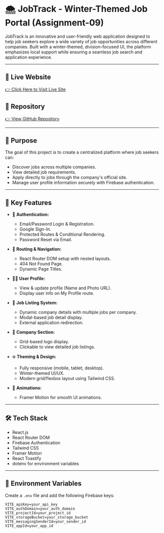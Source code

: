 # 🌨️ JobTrack - Winter-Themed Job Portal (Assignment-09)

JobTrack is an innovative and user-friendly web application designed to help job seekers explore a wide variety of job opportunities across different companies. Built with a winter-themed, division-focused UI, the platform emphasizes local support while ensuring a seamless job search and application experience.

---

## 🔗 Live Website

[👉 Click Here to Visit Live Site](https://job-track-84023.web.app/)

## 📁 Repository

[👉 View GitHub Repository](https://github.com/programming-hero-web-course1/b11a9-react-authentication-FajlaRabby24)

---

## 🎯 Purpose

The goal of this project is to create a centralized platform where job seekers can:

- Discover jobs across multiple companies.
- View detailed job requirements.
- Apply directly to jobs through the company's official site.
- Manage user profile information securely with Firebase authentication.

---

## 🧩 Key Features

- 🔐 **Authentication:**

  - Email/Password Login & Registration.
  - Google Sign-In.
  - Protected Routes & Conditional Rendering.
  - Password Reset via Email.

- 📄 **Routing & Navigation:**

  - React Router DOM setup with nested layouts.
  - 404 Not Found Page.
  - Dynamic Page Titles.

- 🧑‍💼 **User Profile:**

  - View & update profile (Name and Photo URL).
  - Display user info on My Profile route.

- 🧩 **Job Listing System:**

  - Dynamic company details with multiple jobs per company.
  - Modal-based job detail display.
  - External application redirection.

- 🏢 **Company Section:**

  - Grid-based logo display.
  - Clickable to view detailed job listings.

- ❄️ **Theming & Design:**

  - Fully responsive (mobile, tablet, desktop).
  - Winter-themed UI/UX.
  - Modern grid/flexbox layout using Tailwind CSS.

- 🔄 **Animations:**
  - Framer Motion for smooth UI animations.

---

## 🛠️ Tech Stack

- React.js
- React Router DOM
- Firebase Authentication
- Tailwind CSS
- Framer Motion
- React Toastify
- dotenv for environment variables

---

## 🔐 Environment Variables

Create a `.env` file and add the following Firebase keys:

```env
VITE_apiKey=your_api_key
VITE_authDomain=your_auth_domain
VITE_projectId=your_project_id
VITE_storageBucket=your_storage_bucket
VITE_messagingSenderId=your_sender_id
VITE_appId=your_app_id
```
